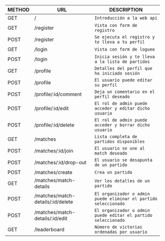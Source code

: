 | METHOD        | URL                                 | DESCRIPTION                                                     |
| ------------- | ------------------------------------| --------------------------------------------------|
| GET           | /                                   | `Introducción a la web api`   |
| GET           | /register                           | `Vista con form de registro`   |
| POST          | /register                           | `Se ejecuta el registro y te lleva a tu perfil`   |
| GET           | /login                              | `Vista con form de logueo`   |
| POST          | /login                              | `Inicia sesión y te lleva a la lista de partidos`   |
| GET           | /profile                            | `Detalles del perfil que ha iniciado sesión`   |
| POST          | /profile                            | `El usuario puede editar su perfil`   |
| POST          | /profile/:id/comment                | `Deja un comentario en el perfil deseado`   |
| POST          | /profile/:id/edit                   | `El rol de admin puede acceder y editar dicho usuario`   |
| POST          | /profile/:id/delete                 | `El rol de admin puede acceder y borrar dicho usuario`   |
| GET           | /matches                            | `Lista completa de partidos disponibles`   |
| POST          | /matches/:id/join                   | `El usuario se une al match deseado`   |
| POST          | /matches/:id/drop-out               | `El usuario se desapunta de un partido`   |
| POST          | /matches/create                     | `Crea un partido`   |
| GET           | /matches/match-details              | `Ver los detalles de un partido` |
| POST          | /matches/match-details/:id/delete   | `El organizador o admin puede eliminar el partido seleccionado`  |
| POST          | /matches/match-details/:id/edit     | `El organizador o admin puede editar el partido seleccionado`  |
| GET           | /leaderboard                        | `Número de victorias ordenadas por usuario` |
